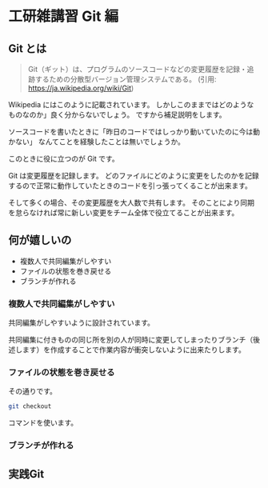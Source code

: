 # 工研雑講習 Git 編

## Git とは

> Git（ギット）は、プログラムのソースコードなどの変更履歴を記録・追跡するための分散型バージョン管理システムである。
> (引用: https://ja.wikipedia.org/wiki/Git)

Wikipedia にはこのように記載されています。
しかしこのままではどのようなものなのか」良く分からないでしょう。
ですから補足説明をします。

ソースコードを書いたときに「昨日のコードではしっかり動いていたのに今は動かない」
なんてことを経験したことは無いでしょうか。

このときに役に立つのが Git です。

Git は変更履歴を記録します。
どのファイルにどのように変更をしたのかを記録するので正常に動作していたときのコードを引っ張ってくることが出来ます。

そして多くの場合、その変更履歴を大人数で共有します。
そのことにより同期を怠らなければ常に新しい変更をチーム全体で役立てることが出来ます。

## 何が嬉しいの

-   複数人で共同編集がしやすい
-   ファイルの状態を巻き戻せる
-   ブランチが作れる

### 複数人で共同編集がしやすい

共同編集がしやすいように設計されています。

共同編集に付きものの同じ所を別の人が同時に変更してしまったりブランチ（後述します）を作成することで作業内容が衝突しないように出来たりします。

### ファイルの状態を巻き戻せる

その通りです。
```bash
git checkout 
```
コマンドを使います。

### ブランチが作れる

## 実践Git

